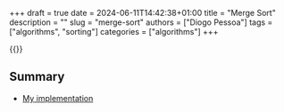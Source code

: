 +++
draft = true
date = 2024-06-11T14:42:38+01:00
title = "Merge Sort"
description = ""
slug = "merge-sort"
authors = ["Diogo Pessoa"]
tags = ["algorithms", "sorting"]
categories = ["algorithms"]
+++

{{<toc>}}

## Summary


- [My implementation](https://github.com/diogo-pessoa/coding-exercises-for-interviews/tree/main/algorithms/mergesort)

